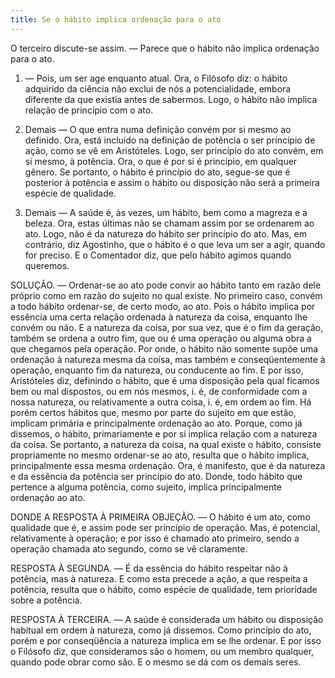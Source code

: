 ```yaml
---
title: Se o hábito implica ordenação para o ato
---
```


O terceiro discute-se assim. — Parece que o hábito não implica ordenação para o ato.  

1. — Pois, um ser age enquanto atual. Ora, o Filósofo diz: o hábito adquirido da ciência não exclui de nós a potencialidade, embora diferente da que existia antes de sabermos. Logo, o hábito não implica relação de princípio com o ato.  

2. Demais — O que entra numa definição convém por si mesmo ao definido. Ora, está incluído na definição de potência o ser princípio de ação, como se vê em Aristóteles. Logo, ser princípio do ato convém, em si mesmo, à potência. Ora, o que é por si é princípio, em qualquer gênero. Se portanto, o hábito é princípio do ato, segue-se que é posterior à potência e assim o hábito ou disposição não será a primeira espécie de qualidade.  

3. Demais — A saúde é, às vezes, um hábito, bem como a magreza e a beleza. Ora, estas últimas não se chamam assim por se ordenarem ao ato. Logo, não é da natureza do hábito ser princípio do ato. Mas, em contrário, diz Agostinho, que o hábito é o que leva um ser a agir, quando for preciso. E o Comentador diz, que pelo hábito agimos quando queremos.  

SOLUÇÃO. — Ordenar-se ao ato pode convir ao hábito tanto em razão dele próprio como em razão do sujeito no qual existe.  No primeiro caso, convém a todo hábito ordenar-se, de certo modo, ao ato. Pois o hábito implica por essência uma certa relação ordenada à natureza da coisa, enquanto lhe convém ou não. E a natureza da coisa, por sua vez, que é o fim da geração, também se ordena a outro fim, que ou é uma operação ou alguma obra a que chegamos pela operação. Por onde, o hábito não somente supõe uma ordenação à natureza mesma da coisa, mas também e conseqüentemente à operação, enquanto fim da natureza, ou conducente ao fim. E por isso, Aristóteles diz, definindo o hábito, que é uma disposição pela qual ficamos bem ou mal dispostos, ou em nós mesmos, i. é, de conformidade com a nossa natureza, ou relativamente a outra coisa, i. é, em ordem ao fim.  Há porém certos hábitos que, mesmo por parte do sujeito em que estão, implicam primária e principalmente ordenação ao ato. Porque, como já dissemos, o hábito, primariamente e por si implica relação com a natureza da coisa. Se portanto, a natureza da coisa, na qual existe o hábito, consiste propriamente no mesmo ordenar-se ao ato, resulta que o hábito implica, principalmente essa mesma ordenação. Ora, é manifesto, que é da natureza e da essência da potência ser princípio do ato. Donde, todo hábito que pertence a alguma potência, como sujeito, implica principalmente ordenação ao ato.  

DONDE A RESPOSTA À PRIMEIRA OBJEÇÃO. — O hábito é um ato, como qualidade que é, e assim pode ser princípio de operação. Mas, é potencial, relativamente à operação; e por isso é chamado ato primeiro, sendo a operação chamada ato segundo, como se vê claramente.  

RESPOSTA À SEGUNDA. — É da essência do hábito respeitar não à potência, mas à natureza. E como esta precede a ação, a que respeita a potência, resulta que o hábito, como espécie de qualidade, tem prioridade sobre a potência.  

RESPOSTA À TERCEIRA. — A saúde é considerada um hábito ou disposição habitual em ordem à natureza, como já dissemos. Como princípio do ato, porém e por conseqüência a natureza implica em se lhe ordenar. E por isso o Filósofo diz, que consideramos são o homem, ou um membro qualquer, quando pode obrar como são. E o mesmo se dá com os demais seres.